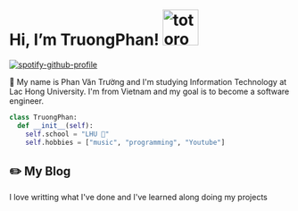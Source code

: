 # Hi, I’m TruongPhan!   <img src="https://emoji.gg/assets/emoji/9085-totoro.png" width="64px" height="64px" alt="totoro">
[![spotify-github-profile](https://spotify-github-profile.vercel.app/api/view?uid=31tsszeyy7cbfka7lhcaxpgw3a4u&cover_image=true&theme=novatorem&bar_color=74a7fe&bar_color_cover=false)](https://github.com/kittinan/spotify-github-profile)




👨 My name is Phan Văn Trường  and I'm studying Information Technology at Lac Hong University. I'm from Vietnam and my goal is to become a software engineer.

```python
class TruongPhan:
  def __init__(self):
    self.school = "LHU 🐘"
    self.hobbies = ["music", "programming", "Youtube"]
```

## ✏️ My Blog

I love writting what I've done and I've learned along doing my projects 

